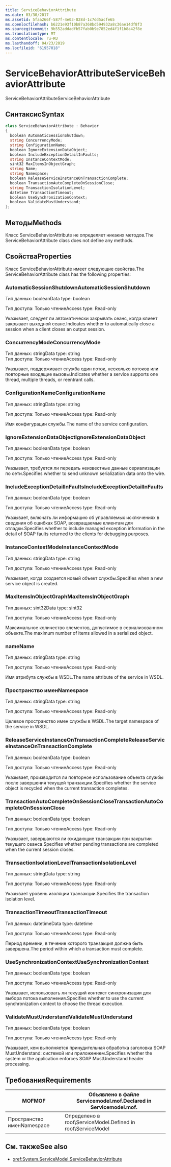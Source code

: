 ```yaml
---
title: ServiceBehaviorAttribute
ms.date: 03/30/2017
ms.assetid: 5faa266f-587f-4e03-828d-1c7dd5acfe65
ms.openlocfilehash: b6221e93f10b87a368bd594932a8c36ae14df8f3
ms.sourcegitcommit: 9b552addadfb57fab0b9e7852ed4f1f1b8a42f8e
ms.translationtype: MT
ms.contentlocale: ru-RU
ms.lasthandoff: 04/23/2019
ms.locfileid: "61957018"
---
```

# <a name="servicebehaviorattribute"></a><span data-ttu-id="0d525-102">ServiceBehaviorAttribute</span><span class="sxs-lookup"><span data-stu-id="0d525-102">ServiceBehaviorAttribute</span></span>
<span data-ttu-id="0d525-103">ServiceBehaviorAttribute</span><span class="sxs-lookup"><span data-stu-id="0d525-103">ServiceBehaviorAttribute</span></span>  
  
## <a name="syntax"></a><span data-ttu-id="0d525-104">Синтаксис</span><span class="sxs-lookup"><span data-stu-id="0d525-104">Syntax</span></span>  
  
```csharp
class ServiceBehaviorAttribute : Behavior  
{  
  boolean AutomaticSessionShutdown;  
  string ConcurrencyMode;  
  string ConfigurationName;  
  boolean IgnoreExtensionDataObject;  
  boolean IncludeExceptionDetailInFaults;  
  string InstanceContextMode;  
  sint32 MaxItemsInObjectGraph;  
  string Name;  
  string Namespace;  
  boolean ReleaseServiceInstanceOnTransactionComplete;  
  boolean TransactionAutoCompleteOnSessionClose;  
  string TransactionIsolationLevel;  
  datetime TransactionTimeout;  
  boolean UseSynchronizationContext;  
  boolean ValidateMustUnderstand;  
};  
```  
  
## <a name="methods"></a><span data-ttu-id="0d525-105">Методы</span><span class="sxs-lookup"><span data-stu-id="0d525-105">Methods</span></span>  
 <span data-ttu-id="0d525-106">Класс ServiceBehaviorAttribute не определяет никаких методов.</span><span class="sxs-lookup"><span data-stu-id="0d525-106">The ServiceBehaviorAttribute class does not define any methods.</span></span>  
  
## <a name="properties"></a><span data-ttu-id="0d525-107">Свойства</span><span class="sxs-lookup"><span data-stu-id="0d525-107">Properties</span></span>  
 <span data-ttu-id="0d525-108">Класс ServiceBehaviorAttribute имеет следующие свойства.</span><span class="sxs-lookup"><span data-stu-id="0d525-108">The ServiceBehaviorAttribute class has the following properties:</span></span>  
  
### <a name="automaticsessionshutdown"></a><span data-ttu-id="0d525-109">AutomaticSessionShutdown</span><span class="sxs-lookup"><span data-stu-id="0d525-109">AutomaticSessionShutdown</span></span>  
 <span data-ttu-id="0d525-110">Тип данных: boolean</span><span class="sxs-lookup"><span data-stu-id="0d525-110">Data type: boolean</span></span>  
  
 <span data-ttu-id="0d525-111">Тип доступа: Только чтение</span><span class="sxs-lookup"><span data-stu-id="0d525-111">Access type: Read-only</span></span>  
  
 <span data-ttu-id="0d525-112">Указывает, следует ли автоматически закрывать сеанс, когда клиент закрывает выходной сеанс.</span><span class="sxs-lookup"><span data-stu-id="0d525-112">Indicates whether to automatically close a session when a client closes an output session.</span></span>  
  
### <a name="concurrencymode"></a><span data-ttu-id="0d525-113">ConcurrencyMode</span><span class="sxs-lookup"><span data-stu-id="0d525-113">ConcurrencyMode</span></span>  
 <span data-ttu-id="0d525-114">Тип данных: string</span><span class="sxs-lookup"><span data-stu-id="0d525-114">Data type: string</span></span>  
<span data-ttu-id="0d525-115">Тип доступа: Только чтение</span><span class="sxs-lookup"><span data-stu-id="0d525-115">Access type: Read-only</span></span>  
  
 <span data-ttu-id="0d525-116">Указывает, поддерживает служба один поток, несколько потоков или повторные входящие вызовы.</span><span class="sxs-lookup"><span data-stu-id="0d525-116">Indicates whether a service supports one thread, multiple threads, or reentrant calls.</span></span>  
  
### <a name="configurationname"></a><span data-ttu-id="0d525-117">ConfigurationName</span><span class="sxs-lookup"><span data-stu-id="0d525-117">ConfigurationName</span></span>  
 <span data-ttu-id="0d525-118">Тип данных: string</span><span class="sxs-lookup"><span data-stu-id="0d525-118">Data type: string</span></span>  
  
 <span data-ttu-id="0d525-119">Тип доступа: Только чтение</span><span class="sxs-lookup"><span data-stu-id="0d525-119">Access type: Read-only</span></span>  
  
 <span data-ttu-id="0d525-120">Имя конфигурации службы.</span><span class="sxs-lookup"><span data-stu-id="0d525-120">The name of the service configuration.</span></span>  
  
### <a name="ignoreextensiondataobject"></a><span data-ttu-id="0d525-121">IgnoreExtensionDataObject</span><span class="sxs-lookup"><span data-stu-id="0d525-121">IgnoreExtensionDataObject</span></span>  
 <span data-ttu-id="0d525-122">Тип данных: boolean</span><span class="sxs-lookup"><span data-stu-id="0d525-122">Data type: boolean</span></span>  
  
 <span data-ttu-id="0d525-123">Тип доступа: Только чтение</span><span class="sxs-lookup"><span data-stu-id="0d525-123">Access type: Read-only</span></span>  
  
 <span data-ttu-id="0d525-124">Указывает, требуется ли передать неизвестные данные сериализации по сети.</span><span class="sxs-lookup"><span data-stu-id="0d525-124">Specifies whether to send unknown serialization data onto the wire.</span></span>  
  
### <a name="includeexceptiondetailinfaults"></a><span data-ttu-id="0d525-125">IncludeExceptionDetailInFaults</span><span class="sxs-lookup"><span data-stu-id="0d525-125">IncludeExceptionDetailInFaults</span></span>  
 <span data-ttu-id="0d525-126">Тип данных: boolean</span><span class="sxs-lookup"><span data-stu-id="0d525-126">Data type: boolean</span></span>  
  
 <span data-ttu-id="0d525-127">Тип доступа: Только чтение</span><span class="sxs-lookup"><span data-stu-id="0d525-127">Access type: Read-only</span></span>  
  
 <span data-ttu-id="0d525-128">Указывает, включать ли информацию об управляемых исключениях в сведения об ошибках SOAP, возвращаемые клиентам для отладки.</span><span class="sxs-lookup"><span data-stu-id="0d525-128">Specifies whether to include managed exception information in the detail of SOAP faults returned to the clients for debugging purposes.</span></span>  
  
### <a name="instancecontextmode"></a><span data-ttu-id="0d525-129">InstanceContextMode</span><span class="sxs-lookup"><span data-stu-id="0d525-129">InstanceContextMode</span></span>  
 <span data-ttu-id="0d525-130">Тип данных: string</span><span class="sxs-lookup"><span data-stu-id="0d525-130">Data type: string</span></span>  
  
 <span data-ttu-id="0d525-131">Тип доступа: Только чтение</span><span class="sxs-lookup"><span data-stu-id="0d525-131">Access type: Read-only</span></span>  
  
 <span data-ttu-id="0d525-132">Указывает, когда создается новый объект службы.</span><span class="sxs-lookup"><span data-stu-id="0d525-132">Specifies when a new service object is created.</span></span>  
  
### <a name="maxitemsinobjectgraph"></a><span data-ttu-id="0d525-133">MaxItemsInObjectGraph</span><span class="sxs-lookup"><span data-stu-id="0d525-133">MaxItemsInObjectGraph</span></span>  
 <span data-ttu-id="0d525-134">Тип данных: sint32</span><span class="sxs-lookup"><span data-stu-id="0d525-134">Data type: sint32</span></span>  
  
 <span data-ttu-id="0d525-135">Тип доступа: Только чтение</span><span class="sxs-lookup"><span data-stu-id="0d525-135">Access type: Read-only</span></span>  
  
 <span data-ttu-id="0d525-136">Максимальное количество элементов, допустимое в сериализованном объекте.</span><span class="sxs-lookup"><span data-stu-id="0d525-136">The maximum number of items allowed in a serialized object.</span></span>  
  
### <a name="name"></a><span data-ttu-id="0d525-137">name</span><span class="sxs-lookup"><span data-stu-id="0d525-137">Name</span></span>  
 <span data-ttu-id="0d525-138">Тип данных: string</span><span class="sxs-lookup"><span data-stu-id="0d525-138">Data type: string</span></span>  
  
 <span data-ttu-id="0d525-139">Тип доступа: Только чтение</span><span class="sxs-lookup"><span data-stu-id="0d525-139">Access type: Read-only</span></span>  
  
 <span data-ttu-id="0d525-140">Имя атрибута службы в WSDL.</span><span class="sxs-lookup"><span data-stu-id="0d525-140">The name attribute of the service in WSDL.</span></span>  
  
### <a name="namespace"></a><span data-ttu-id="0d525-141">Пространство имен</span><span class="sxs-lookup"><span data-stu-id="0d525-141">Namespace</span></span>  
 <span data-ttu-id="0d525-142">Тип данных: string</span><span class="sxs-lookup"><span data-stu-id="0d525-142">Data type: string</span></span>  
  
 <span data-ttu-id="0d525-143">Тип доступа: Только чтение</span><span class="sxs-lookup"><span data-stu-id="0d525-143">Access type: Read-only</span></span>  
  
 <span data-ttu-id="0d525-144">Целевое пространство имен службы в WSDL.</span><span class="sxs-lookup"><span data-stu-id="0d525-144">The target namespace of the service in WSDL.</span></span>  
  
### <a name="releaseserviceinstanceontransactioncomplete"></a><span data-ttu-id="0d525-145">ReleaseServiceInstanceOnTransactionComplete</span><span class="sxs-lookup"><span data-stu-id="0d525-145">ReleaseServiceInstanceOnTransactionComplete</span></span>  
 <span data-ttu-id="0d525-146">Тип данных: boolean</span><span class="sxs-lookup"><span data-stu-id="0d525-146">Data type: boolean</span></span>  
  
 <span data-ttu-id="0d525-147">Тип доступа: Только чтение</span><span class="sxs-lookup"><span data-stu-id="0d525-147">Access type: Read-only</span></span>  
  
 <span data-ttu-id="0d525-148">Указывает, производится ли повторное использование объекта службы после завершения текущей транзакции.</span><span class="sxs-lookup"><span data-stu-id="0d525-148">Specifies whether the service object is recycled when the current transaction completes.</span></span>  
  
### <a name="transactionautocompleteonsessionclose"></a><span data-ttu-id="0d525-149">TransactionAutoCompleteOnSessionClose</span><span class="sxs-lookup"><span data-stu-id="0d525-149">TransactionAutoCompleteOnSessionClose</span></span>  
 <span data-ttu-id="0d525-150">Тип данных: boolean</span><span class="sxs-lookup"><span data-stu-id="0d525-150">Data type: boolean</span></span>  
  
 <span data-ttu-id="0d525-151">Тип доступа: Только чтение</span><span class="sxs-lookup"><span data-stu-id="0d525-151">Access type: Read-only</span></span>  
  
 <span data-ttu-id="0d525-152">Указывает, завершаются ли ожидающие транзакции при закрытии текущего сеанса.</span><span class="sxs-lookup"><span data-stu-id="0d525-152">Specifies whether pending transactions are completed when the current session closes.</span></span>  
  
### <a name="transactionisolationlevel"></a><span data-ttu-id="0d525-153">TransactionIsolationLevel</span><span class="sxs-lookup"><span data-stu-id="0d525-153">TransactionIsolationLevel</span></span>  
 <span data-ttu-id="0d525-154">Тип данных: string</span><span class="sxs-lookup"><span data-stu-id="0d525-154">Data type: string</span></span>  
  
 <span data-ttu-id="0d525-155">Тип доступа: Только чтение</span><span class="sxs-lookup"><span data-stu-id="0d525-155">Access type: Read-only</span></span>  
  
 <span data-ttu-id="0d525-156">Указывает уровень изоляции транзакции.</span><span class="sxs-lookup"><span data-stu-id="0d525-156">Specifies the transaction isolation level.</span></span>  
  
### <a name="transactiontimeout"></a><span data-ttu-id="0d525-157">TransactionTimeout</span><span class="sxs-lookup"><span data-stu-id="0d525-157">TransactionTimeout</span></span>  
 <span data-ttu-id="0d525-158">Тип данных: datetime</span><span class="sxs-lookup"><span data-stu-id="0d525-158">Data type: datetime</span></span>  
  
 <span data-ttu-id="0d525-159">Тип доступа: Только чтение</span><span class="sxs-lookup"><span data-stu-id="0d525-159">Access type: Read-only</span></span>  
  
 <span data-ttu-id="0d525-160">Период времени, в течение которого транзакция должна быть завершена.</span><span class="sxs-lookup"><span data-stu-id="0d525-160">The period within which a transaction must complete.</span></span>  
  
### <a name="usesynchronizationcontext"></a><span data-ttu-id="0d525-161">UseSynchronizationContext</span><span class="sxs-lookup"><span data-stu-id="0d525-161">UseSynchronizationContext</span></span>  
 <span data-ttu-id="0d525-162">Тип данных: boolean</span><span class="sxs-lookup"><span data-stu-id="0d525-162">Data type: boolean</span></span>  
  
 <span data-ttu-id="0d525-163">Тип доступа: Только чтение</span><span class="sxs-lookup"><span data-stu-id="0d525-163">Access type: Read-only</span></span>  
  
 <span data-ttu-id="0d525-164">Указывает, использовать ли текущий контекст синхронизации для выбора потока выполнения.</span><span class="sxs-lookup"><span data-stu-id="0d525-164">Specifies whether to use the current synchronization context to choose the thread execution.</span></span>  
  
### <a name="validatemustunderstand"></a><span data-ttu-id="0d525-165">ValidateMustUnderstand</span><span class="sxs-lookup"><span data-stu-id="0d525-165">ValidateMustUnderstand</span></span>  
 <span data-ttu-id="0d525-166">Тип данных: boolean</span><span class="sxs-lookup"><span data-stu-id="0d525-166">Data type: boolean</span></span>  
  
 <span data-ttu-id="0d525-167">Тип доступа: Только чтение</span><span class="sxs-lookup"><span data-stu-id="0d525-167">Access type: Read-only</span></span>  
  
 <span data-ttu-id="0d525-168">Указывает, кем выполняется принудительная обработка заголовка SOAP MustUnderstand: системой или приложением.</span><span class="sxs-lookup"><span data-stu-id="0d525-168">Specifies whether the system or the application enforces SOAP MustUnderstand header processing.</span></span>  
  
## <a name="requirements"></a><span data-ttu-id="0d525-169">Требования</span><span class="sxs-lookup"><span data-stu-id="0d525-169">Requirements</span></span>  
  
|<span data-ttu-id="0d525-170">MOF</span><span class="sxs-lookup"><span data-stu-id="0d525-170">MOF</span></span>|<span data-ttu-id="0d525-171">Объявлено в файле Servicemodel.mof.</span><span class="sxs-lookup"><span data-stu-id="0d525-171">Declared in Servicemodel.mof.</span></span>|  
|---------|-----------------------------------|  
|<span data-ttu-id="0d525-172">Пространство имен</span><span class="sxs-lookup"><span data-stu-id="0d525-172">Namespace</span></span>|<span data-ttu-id="0d525-173">Определено в root\ServiceModel.</span><span class="sxs-lookup"><span data-stu-id="0d525-173">Defined in root\ServiceModel</span></span>|  
  
## <a name="see-also"></a><span data-ttu-id="0d525-174">См. также</span><span class="sxs-lookup"><span data-stu-id="0d525-174">See also</span></span>

- <xref:System.ServiceModel.ServiceBehaviorAttribute>
